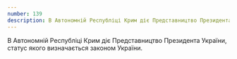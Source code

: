 ```yaml
---
number: 139
description: В Автономній Республіці Крим діє Представництво Президента України, статус якого визначається законом України.
---
```


В Автономній Республіці Крим діє Представництво Президента України, статус якого визначається законом України.

